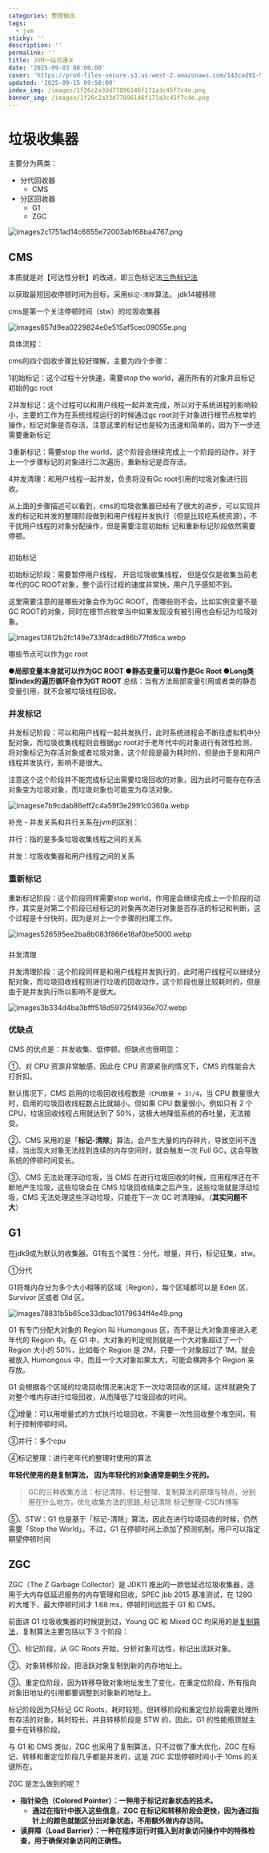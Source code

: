 ```yaml
---
categories: 整理输出
tags:
  - jvm
sticky: ''
description: ''
permalink: ''
title: JVM一站式通关
date: '2025-09-03 08:00:00'
cover: 'https://prod-files-secure.s3.us-west-2.amazonaws.com/143cad91-961b-48b0-82dc-78fbb6eb5abe/037bc1b7-d838-4ee6-9c51-f60489686735/%E3%80%90%E5%93%B2%E9%A3%8E%E5%A3%81%E7%BA%B8%E3%80%91%E4%BA%8C%E6%AC%A1%E5%85%83-%E5%8A%A8%E6%BC%AB.png?X-Amz-Algorithm=AWS4-HMAC-SHA256&X-Amz-Content-Sha256=UNSIGNED-PAYLOAD&X-Amz-Credential=ASIAZI2LB466U2W3XRD4%2F20250920%2Fus-west-2%2Fs3%2Faws4_request&X-Amz-Date=20250920T130049Z&X-Amz-Expires=3600&X-Amz-Security-Token=IQoJb3JpZ2luX2VjEHIaCXVzLXdlc3QtMiJHMEUCIQCrY%2Faf6nKePgTMMWBEoYICWYAPKKuLEVEunVucmvOK%2FQIgaLzFqSRzo0IJg3nLWlJkZET4G4AM35MaapjEZbakoxoqiAQI6%2F%2F%2F%2F%2F%2F%2F%2F%2F%2F%2FARAAGgw2Mzc0MjMxODM4MDUiDFl9GPUQam7rIlAEHSrcAxSZv1Veaj%2FQd4ZGwj1VvZn%2FWT92FG8KvLVP2fTN27BTlcBulMC8X7a1XMlGKBkcZx4bhU7qkgfSy37VC4THiatQaz5a9HL5N%2FwuOay0qHjvfDABBCMoKNbDPtWeatCSB1JrLl4BJJxvaK9Mx1i9Ig6nF1oFy1H%2B%2BvgG5UEm%2BlFCKVpgPNYwOF4EpSh4ibxM05OQQ2n6P62rh6fCrwvD7sTxq%2FeHLweyFZznbm1An9B38p6ZQFZssLqQeCQzuNXZwCLV%2B5ClFZ%2FX49SvroXE1VZ0y3SGnohWtHdWV4jea7aly7MUu%2BY%2BZB85A7wcuiMqkpNAUNsgiHUzvuxhNinRZix7rP0sGHy82UCmXtvNkbSc6HlOKf8zI0KXqwhQAkbXuHG34vPcKK92QkFNC4YxeILh3hwrUByAJQ3fo8DIUGMJ8Ky3PteLK7XYklcGkB4gGW74Np%2FIJZJSGWpZY45lXsuKhch0qSCgBM7JJemVfvo88Ljnq3ngRbdCvGki4a1tCHvoZnE67J3UAkB35bQeEg%2BvfZt9Ke0hQTj5q%2FRwUxRqKc9Z3Lo8X9NkynjNwWmUBYCPWR1cgpZ%2Ba4VKibl9ewAiBe9LXRsZtcNWdw5%2Bj6ce%2BGkKMcSgY42Igj99MLHqucYGOqUBillWEu6%2F1Eyn4hCd84yL0yz%2Fg3CnebXFAWjDrhCRrMwXcfm%2BmNw1FQYK2%2B0W7GeoedhXf8eWrVHm9frB2s8N8uNKw2KkMh3bTN13vfu7ecmhLdedOFFi2NLnvW4I8Lf8yx5QMxmwpET79u%2FjvmAD6GjW9DkpBtrrHE9Y%2BJNI6%2FjkGlnZ1rMY4PDY%2B2ypSK9NhA7DRR%2FSfVuC1jt6C3Cl4I1U7RR9&X-Amz-Signature=80a3aae2cf2726f803486e6b36c8f9d0c2b43b164919d84829491b645fa06ee9&X-Amz-SignedHeaders=host&x-amz-checksum-mode=ENABLED&x-id=GetObject'
updated: '2025-09-15 09:56:00'
index_img: /images/1f26c2a33d77896146f171a3c45f7c4e.png
banner_img: /images/1f26c2a33d77896146f171a3c45f7c4e.png
---
```


# 垃圾收集器


主要分为两类：

- 分代回收器
    - CMS
- 分区回收器
    - G1
    - ZGC

![images2c1751ad14c6855e72003abf68ba4767.png](/images/697af6f27197058a12edfdb84c8a5c04.png)


## CMS


本质就是对【可达性分析】的改进，即三色标记法[三色标记法](https://www.yuque.com/fanglikuai/blog/hxxaxf4e3d6f4gm6)


以获取最短回收停顿时间为目标，采用`标记-清除`算法。 jdk14被移除


cms是第一个关注停顿时间（stw）的垃圾收集器


![images657d9ea0229824e0e515af5cec09055e.png](/images/57840813da4d90a17e3da16859c3c101.png)


具体流程：


cms的四个回收步骤比较好理解，主要为四个步骤：


1初始标记：这个过程十分快速，需要stop the world，遍历所有的对象并且标记初始的gc root


2并发标记：这个过程可以和用户线程一起并发完成，所以对于系统进程的影响较小，主要的工作为在系统线程运行的时候通过gc root对于对象进行根节点枚举的操作，标记对象是否存活，注意这里的标记也是较为迅速和简单的，因为下一步还需要重新标记


3重新标记：需要stop the world，这个阶段会继续完成上一个阶段的动作，对于上一个步骤标记的对象进行二次遍历，重新标记是否存活。


4并发清理：和用户线程一起并发，负责将没有Gc root引用的垃圾对象进行回收。


从上面的步骤描述可以看到，cms的垃圾收集器已经有了很大的进步，可以实现并发的标记和并发的整理阶段做到和用户线程并发执行（但是比较吃系统资源），不干扰用户线程的对象分配操作，但是需要注意初始标 记和重新标记阶段依然需要停顿。


### 


初始标记


初始标记阶段：需要暂停用户线程， 开启垃圾收集线程， 但是仅仅是收集当前老年代的GC ROOT对象，整个运行过程的速度非常快，用户几乎感知不到。


这里需要注意的是哪些对象会作为GC ROOT，而哪些则不会，比如实例变量不是GC ROOT的对象，同时在根节点枚举当中如果发现没有被引用也会标记为垃圾对象。


![images13812b2fc149e733f4dcad86b77fd6ca.webp](/images/502f96c314f2798d2143522d8a97a2e8.webp)


哪些节点可以作为gc root


●**局部变量本身就可以作为GC ROOT
●静态变量可以看作是Gc Root
●Long类型index的遍历循环会作为GT ROOT**
总结：当有方法局部变量引用或者类的静态变量引用，就不会被垃圾线程回收。


### 并发标记


并发标记阶段：可以和用户线程一起并发执行，此时系统进程会不断往虚拟机中分配对象，而垃圾收集线程则会根据gc root对于老年代中的对象进行有效性检测，将对象标记为存活对象或者垃圾对象，这个阶段是最为耗时的，但是由于是和用户线程并发执行，影响不是很大。


注意这个这个阶段并不能完成标记出需要垃圾回收的对象，因为此时可能存在存活对象变为垃圾对象，而垃圾对象也可能变为存活对象。


![imagese7b9cdab86eff2c4a59f3e2991c0360a.webp](/images/ba29192928a98c1234fc39c4a98bd9a5.webp)


补充 - 并发关系和并行关系在jvm的区别：


并行：指的是多条垃圾收集线程之间的关系


并发：垃圾收集器和用户线程之间的关系


### 重新标记


重新标记阶段：这个阶段同样需要stop world，作用是会继续完成上一个阶段的动作，其实是对第二个阶段已经标记的对象再次进行对象是否存活的标记和判断，这个过程是十分快的，因为是对上一个步骤的扫尾工作。


![images526595ee2ba8b083f866e18af0be5000.webp](/images/562931b2c2b97166eded507d061e8120.webp)


### 


并发清理


并发清理阶段：这个阶段同样是和用户线程并发执行的，此时用户线程可以继续分配对象，而垃圾回收线程则进行垃圾的回收动作，这个阶段也是比较耗时的，但是由于是并发执行所以影响不是很大。


![images3b334d4ba3bfff518d59725f4936e707.webp](/images/e7c9bf1758d8cd6cbad4c430bcd3aeaf.webp)


### 优缺点


CMS 的优点是：并发收集、低停顿。但缺点也很明显：


①、对 CPU 资源非常敏感，因此在 CPU 资源紧张的情况下，CMS 的性能会大打折扣。


默认情况下，CMS 启用的垃圾回收线程数是`（CPU数量 + 3)/4`，当 CPU 数量很大时，启用的垃圾回收线程数占比就越小。但如果 CPU 数量很小，例如只有 2 个 CPU，垃圾回收线程占用就达到了 50%，这极大地降低系统的吞吐量，无法接受。


②、CMS 采用的是「**标记-清除**」算法，会产生大量的内存碎片，导致空间不连续，当出现大对象无法找到连续的内存空间时，就会触发一次 Full GC，这会导致系统的停顿时间变长。


③、CMS 无法处理浮动垃圾，当 CMS 在进行垃圾回收的时候，应用程序还在不断地产生垃圾，这些垃圾会在 CMS 垃圾回收结束之后产生，这些垃圾就是浮动垃圾，CMS 无法处理这些浮动垃圾，只能在下一次 GC 时清理掉。（**其实问题不大**）


## G1


在jdk9成为默认的收集器。G1有五个属性：分代，增量，并行，标记征集，stw。


①分代


G1将堆内存分为多个大小相等的区域（Region），每个区域都可以是 Eden 区、Survivor 区或者 Old 区。


![images78831b5b65ce33dbac10179634ff4e49.png](/images/28543177878e5d7dfbef856fc491472e.png)


G1 有专门分配大对象的 Region 叫 Humongous 区，而不是让大对象直接进入老年代的 Region 中。在 G1 中，大对象的判定规则就是一个大对象超过了一个 Region 大小的 50%，比如每个 Region 是 2M，只要一个对象超过了 1M，就会被放入 Humongous 中，而且一个大对象如果太大，可能会横跨多个 Region 来存放。


G1 会根据各个区域的垃圾回收情况来决定下一次垃圾回收的区域，这样就避免了对整个堆内存进行垃圾回收，从而降低了垃圾回收的时间。


②增量：可以用增量式的方式执行垃圾回收，不需要一次性回收整个堆空间，有利于控制停顿时间。


③并行：多个cpu


④标记整理：进行老年代的整理时使用的算法


**年轻代使用的是复制算法， 因为年轻代的对象通常是朝生夕死的。**

> GC的三种收集方法：标记清除、标记整理、复制算法的原理与特点，分别用在什么地方，优化收集方法的思路_标记清除 标记整理-CSDN博客

⑤、STW：G1 也是基于「标记-清除」算法，因此在进行垃圾回收的时候，仍然需要「Stop the World」。不过，G1 在停顿时间上添加了预测机制，用户可以指定期望停顿时间


## ZGC


ZGC（The Z Garbage Collector）是 JDK11 推出的一款低延迟垃圾收集器，适用于大内存低延迟服务的内存管理和回收，SPEC jbb 2015 基准测试，在 128G 的大堆下，最大停顿时间才 1.68 ms，停顿时间远胜于 G1 和 CMS。


前面讲 G1 垃圾收集器的时候提到过，Young GC 和 Mixed GC 均采用的是[复制算法](https://javabetter.cn/jvm/gc.html)，复制算法主要包括以下 3 个阶段：


①、标记阶段，从 GC Roots 开始，分析对象可达性，标记出活跃对象。


②、对象转移阶段，把活跃对象复制到新的内存地址上。


③、重定位阶段，因为转移导致对象地址发生了变化，在重定位阶段，所有指向对象旧地址的引用都要调整到对象新的地址上。


标记阶段因为只标记 GC Roots，耗时较短。但转移阶段和重定位阶段需要处理所有存活的对象，耗时较长，并且转移阶段是 STW 的，因此，G1 的性能瓶颈就主要卡在转移阶段。


与 G1 和 CMS 类似，ZGC 也采用了复制算法，只不过做了重大优化，ZGC 在标记、转移和重定位阶段几乎都是并发的，这是 ZGC 实现停顿时间小于 10ms 的关键所在。


ZGC 是怎么做到的呢？

- **指针染色（Colored Pointer）：一种用于标记对象状态的技术。**
    - **通过在指针中嵌入这些信息，ZGC 在标记和转移阶段会更快，因为通过指针上的颜色就能区分出对象状态，不用额外做内存访问。**
- **读屏障（Load Barrier）：一种在程序运行时插入到对象访问操作中的特殊检查，用于确保对象访问的正确性。**
